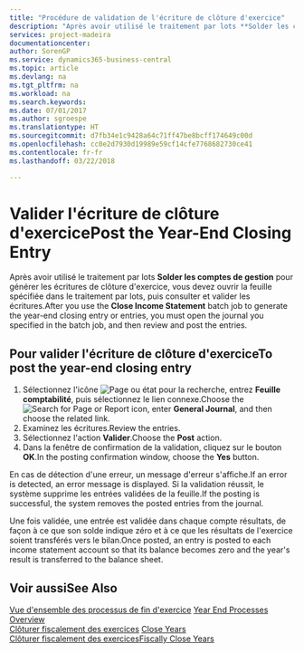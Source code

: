 ```yaml
---
title: "Procédure de validation de l'écriture de clôture d'exercice"
description: "Après avoir utilisé le traitement par lots **Solder les comptes de gestion** pour générer les écritures de clôture d'exercice, vous devez ouvrir la feuille spécifiée dans le traitement par lots, puis consulter et valider les écritures."
services: project-madeira
documentationcenter: 
author: SorenGP
ms.service: dynamics365-business-central
ms.topic: article
ms.devlang: na
ms.tgt_pltfrm: na
ms.workload: na
ms.search.keywords: 
ms.date: 07/01/2017
ms.author: sgroespe
ms.translationtype: HT
ms.sourcegitcommit: d7fb34e1c9428a64c71ff47be8bcff174649c00d
ms.openlocfilehash: cc0e2d7930d19989e59cf14cfe7768682730ce41
ms.contentlocale: fr-fr
ms.lasthandoff: 03/22/2018

---
```

# <a name="post-the-year-end-closing-entry"></a><span data-ttu-id="2dc21-103">Valider l'écriture de clôture d'exercice</span><span class="sxs-lookup"><span data-stu-id="2dc21-103">Post the Year-End Closing Entry</span></span>
<span data-ttu-id="2dc21-104">Après avoir utilisé le traitement par lots **Solder les comptes de gestion** pour générer les écritures de clôture d'exercice, vous devez ouvrir la feuille spécifiée dans le traitement par lots, puis consulter et valider les écritures.</span><span class="sxs-lookup"><span data-stu-id="2dc21-104">After you use the **Close Income Statement** batch job to generate the year-end closing entry or entries, you must open the journal you specified in the batch job, and then review and post the entries.</span></span>  

## <a name="to-post-the-year-end-closing-entry"></a><span data-ttu-id="2dc21-105">Pour valider l'écriture de clôture d'exercice</span><span class="sxs-lookup"><span data-stu-id="2dc21-105">To post the year-end closing entry</span></span>  

1.  <span data-ttu-id="2dc21-106">Sélectionnez l'icône ![Page ou état pour la recherche](../../media/ui-search/search_small.png "Page ou état pour la recherche"), entrez **Feuille comptabilité**, puis sélectionnez le lien connexe.</span><span class="sxs-lookup"><span data-stu-id="2dc21-106">Choose the ![Search for Page or Report](../../media/ui-search/search_small.png "Search for Page or Report icon") icon, enter **General Journal**, and then choose the related link.</span></span>  
2.  <span data-ttu-id="2dc21-107">Examinez les écritures.</span><span class="sxs-lookup"><span data-stu-id="2dc21-107">Review the entries.</span></span>  
3.  <span data-ttu-id="2dc21-108">Sélectionnez l'action **Valider**.</span><span class="sxs-lookup"><span data-stu-id="2dc21-108">Choose the **Post** action.</span></span>  
4.  <span data-ttu-id="2dc21-109">Dans la fenêtre de confirmation de la validation, cliquez sur le bouton **OK**.</span><span class="sxs-lookup"><span data-stu-id="2dc21-109">In the posting confirmation window, choose the **Yes** button.</span></span>  

<span data-ttu-id="2dc21-110">En cas de détection d'une erreur, un message d'erreur s'affiche.</span><span class="sxs-lookup"><span data-stu-id="2dc21-110">If an error is detected, an error message is displayed.</span></span> <span data-ttu-id="2dc21-111">Si la validation réussit, le système supprime les entrées validées de la feuille.</span><span class="sxs-lookup"><span data-stu-id="2dc21-111">If the posting is successful, the system removes the posted entries from the journal.</span></span>  

<span data-ttu-id="2dc21-112">Une fois validée, une entrée est validée dans chaque compte résultats, de façon à ce que son solde indique zéro et à ce que les résultats de l'exercice soient transférés vers le bilan.</span><span class="sxs-lookup"><span data-stu-id="2dc21-112">Once posted, an entry is posted to each income statement account so that its balance becomes zero and the year's result is transferred to the balance sheet.</span></span>  

## <a name="see-also"></a><span data-ttu-id="2dc21-113">Voir aussi</span><span class="sxs-lookup"><span data-stu-id="2dc21-113">See Also</span></span>  
 <span data-ttu-id="2dc21-114">[Vue d'ensemble des processus de fin d'exercice](year-end-processes-overview.md) </span><span class="sxs-lookup"><span data-stu-id="2dc21-114">[Year End Processes Overview](year-end-processes-overview.md) </span></span>  
 <span data-ttu-id="2dc21-115">[Clôturer fiscalement des exercices](how-to-close-years.md) </span><span class="sxs-lookup"><span data-stu-id="2dc21-115">[Close Years](how-to-close-years.md) </span></span>  
 [<span data-ttu-id="2dc21-116">Clôturer fiscalement des exercices</span><span class="sxs-lookup"><span data-stu-id="2dc21-116">Fiscally Close Years</span></span>](how-to-fiscally-close-years.md)

